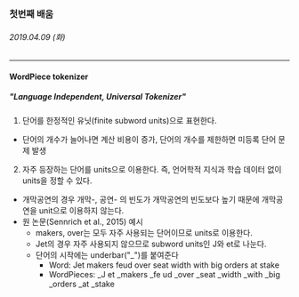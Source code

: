 ### 첫번째 배움
###### 2019.04.09 (화)
-----

#### WordPiece tokenizer
##### "Language Independent, Universal Tokenizer" 

1. 단어를 한정적인 유닛(finite subword units)으로 표현한다.
  * 단어의 개수가 늘어나면 계산 비용이 증가, 단어의 개수를 제한하면 미등록 단어 문제 발생

2. 자주 등장하는 단어를 units으로 이용한다. 즉, 언어학적 지식과 학습 데이터 없이 units을 정할 수 있다.
  * 개막공연의 경우 개막-, 공연- 의 빈도가 개막공연의 빈도보다 높기 때문에 개막공연을 unit으로 이용하지 않는다.
  * 원 논문(Sennrich et al., 2015) 예시
    + makers, over는 모두 자주 사용되는 단어이므로 units로 이용한다.
    + Jet의 경우 자주 사용되지 않으므로 subword units인 J와 et로 나눈다.
    + 단어의 시작에는 underbar("\_")를 붙여준다 
      - Word: Jet makers feud over seat width with big orders at stake 
      - WordPieces: \_J et \_makers \_fe ud \_over \_seat \_width \_with \_big \_orders \_at \_stake
    
